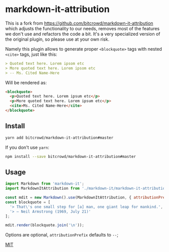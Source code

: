 # markdown-it-attribution

This is a fork from https://github.com/bitcrowd/markdown-it-attribution which adjusts the functionality to our needs, removes most of the features we don't use and refactors the code a bit.
It's a very specialized version of the original plugin, so please use at your own risk.

Namely this plugin allows to generate proper `<blockquote>` tags with nested `<cite>` tags, just like this:
```md
> Quoted text here. Lorem ipsom etc
> More quoted text here. Lorem ipsom etc
> -- Ms. Cited Name-Here
```
Will be rendered as:
```html
<blockquote>
  <p>Quoted text here. Lorem ipsum etc</p>
  <p>More quoted text here. Lorem ipsum etc</p>
  <cite>Ms. Cited Name-Here</cite>
</blockquote>
```

## Install

```bash
yarn add bitcrowd/markdown-it-attribution#master
```

If you don't use `yarn`:
```bash
npm install --save bitcrowd/markdown-it-attribution#master
```

## Usage

```js
import Markdown from 'markdown-it';
import MarkdownItAttribution from './markdown-it/markdown-it-attribution';

const mdit = new Markdown().use(MarkdownItAttribution, { attributionPrefix: '---' });
const blockquote = [
  '> That\'s one small step for [a] man, one giant leap for mankind.',
  '> — Neil Armstrong (1969, July 21)'
];

mdit.render(blockquote.join('\n'));
```

Options are optional, `attributionPrefix` defaults to `--`;

[MIT](https://github.com/bitcrowd/markdown-it-attribution/blob/master/LICENSE.txt)
